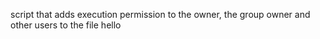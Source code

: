 script that adds execution permission to the owner, the group owner and other users to the file hello
